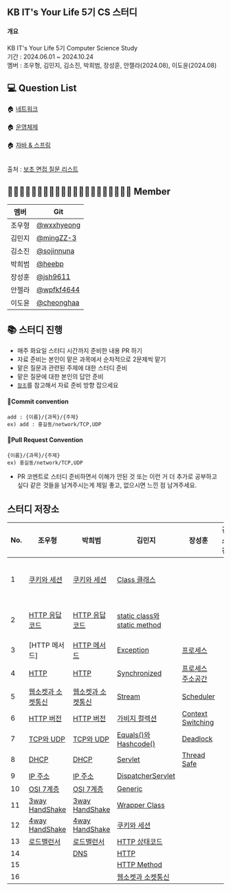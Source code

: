 ## KB IT's Your Life 5기 CS 스터디

#### 개요<br>
KB IT's Your Life 5기 Computer Science Study<br>
기간 : 2024.06.01 ~ 2024.10.24<br>
멤버 : 조우형, 김민지, 김소진, 박희범, 장성훈, 안젤라(2024.08), 이도윤(2024.08)<br>

## :computer: Question List

🏠 [네트워크](https://github.com/VSFe/Tech-Interview/blob/main/03-NETWORK.md)<br><br>
:house: [운영체제](https://github.com/VSFe/Tech-Interview/blob/main/02-OPERATING_SYSTEM.md)<br><br>
:house: [자바 & 스프링](https://github.com/VSFe/Tech-Interview/blob/main/07-JAVA_SPRING.md)<br><br>

출처 : [보초 면접 질문 리스트](https://github.com/VSFe/Tech-Interview)

## 👨🏻‍💻👩🏻‍💻👨🏻‍💻👩🏻‍💻👨🏻‍💻👩🏻‍💻👩🏻‍💻 Member
|멤버| Git |
|---|---|
|조우형|[@wxxhyeong](https://github.com/wxxhyeong)|
|김민지|[@mingZZ-3](https://github.com/mingZZ-3)|
|김소진|[@sojinnuna](https://github.com/sojinnuna)|
|박희범|[@heebp](https://github.com/heebp)|
|장성훈|[@jsh9611](https://github.com/jsh9611)|
|안젤라|[@wpfkf4644](https://github.com/wpfkf4644)|
|이도윤|[@cheonghaa](https://github.com/cheonghaa)|

## 📚 스터디 진행

- 매주 화요일 스터디 시간까지 준비한 내용 PR 하기
- 자료 준비는 본인이 맡은 과목에서 순차적으로 2문제씩 맡기
- 맡은 질문과 관련된 주제에 대한 스터디 준비
- 맡은 질문에 대한 본인의 답안 준비
- [```참조```](https://github.com/jmxx219/CS-Study)를 참고해서 자료 준비 방향 잡으세요



#### :ocean:Commit convention
```
add : {이름}/{과목}/{주제}
ex) add : 홍길동/network/TCP,UDP
```

#### :ocean:Pull Request Convention
```
{이름}/{과목}/{주제}
ex) 홍길동/network/TCP,UDP
```
- PR 코멘트로 스터디 준비하면서 이해가 안된 것 또는 이런 거 더 추가로 공부하고 싶다 같은 것들을 남겨주시는게 제일 좋고, 없으시면 느낀 점 남겨주세요.

## 스터디 저장소
|No.|조우형|박희범|김민지|장성훈|김소진|안젤라|이도윤|
|---|---|---|---|---|---|---|---|
|1|[쿠키와 세션](https://github.com/wxxhyeong/kb-cs/blob/main/%EC%A1%B0%EC%9A%B0%ED%98%95/network/%EC%BF%A0%ED%82%A4%EC%99%80%EC%84%B8%EC%85%98.md)|[쿠키와 세션](https://github.com/wxxhyeong/kb-cs/blob/main/%EB%B0%95%ED%9D%AC%EB%B2%94/network/%EC%BF%A0%ED%82%A4%EC%99%80%20%EC%84%B8%EC%85%98.md)|[Class 클래스](https://github.com/wxxhyeong/kb-cs/blob/main/%EA%B9%80%EB%AF%BC%EC%A7%80/java/Class%20%ED%81%B4%EB%9E%98%EC%8A%A4.md)|||[디스패처 서블릿](https://github.com/wxxhyeong/kb-cs/blob/main/%EC%95%88%EC%A0%A4%EB%9D%BC/spring/DispatcherServlet.md)||
| 2|[HTTP 응답코드](https://github.com/wxxhyeong/kb-cs/blob/main/%EC%A1%B0%EC%9A%B0%ED%98%95/network/HTTP%EC%9D%91%EB%8B%B5%EC%BD%94%EB%93%9C.md)|[HTTP 응답코드](https://github.com/wxxhyeong/kb-cs/blob/main/%EB%B0%95%ED%9D%AC%EB%B2%94/network/HTTP%20%EC%9D%91%EB%8B%B5%EC%BD%94%EB%93%9C.md)|[static class와 static method](https://github.com/wxxhyeong/kb-cs/blob/main/%EA%B9%80%EB%AF%BC%EC%A7%80/java/static%20class%EC%99%80%20static%20method.md)|||[DTO, DAO, VO, Entity](https://github.com/wxxhyeong/kb-cs/blob/main/%EC%95%88%EC%A0%A4%EB%9D%BC/spring/DTO,%20DAO,%20VO,%20Entity.md)||
| 3|[HTTP 메서드]|[HTTP 메서드](https://github.com/wxxhyeong/kb-cs/blob/main/%EB%B0%95%ED%9D%AC%EB%B2%94/network/HTTP%20Method.md)|[Exception](https://github.com/wxxhyeong/kb-cs/blob/main/%EA%B9%80%EB%AF%BC%EC%A7%80/java/Exception.md)|[프로세스](https://github.com/wxxhyeong/kb-cs/blob/main/%EC%9E%A5%EC%84%B1%ED%9B%88/operating-system/process.md)||[IoC와DI](https://github.com/wxxhyeong/kb-cs/blob/main/%EC%95%88%EC%A0%A4%EB%9D%BC/spring/IoC%EC%99%80%20DI.md)|
| 4|[HTTP](https://github.com/wxxhyeong/kb-cs/blob/main/%EC%A1%B0%EC%9A%B0%ED%98%95/network/%EB%8C%80%EC%B9%AD%ED%82%A4%2C%EA%B3%B5%EA%B0%9C%ED%82%A4%2CHTTPS%2CSSL.md)|[HTTP](https://github.com/wxxhyeong/kb-cs/blob/main/%EB%B0%95%ED%9D%AC%EB%B2%94/network/HTTP.md)|[Synchronized](https://github.com/wxxhyeong/kb-cs/blob/main/%EA%B9%80%EB%AF%BC%EC%A7%80/java/Synchronized.md)|[프로세스 주소공간](https://github.com/wxxhyeong/kb-cs/blob/main/%EC%9E%A5%EC%84%B1%ED%9B%88/operating-system/process_address_space.md)||||
| 5|[웹소켓과 소켓통신](https://github.com/wxxhyeong/kb-cs/blob/main/%EC%A1%B0%EC%9A%B0%ED%98%95/network/%EC%86%8C%EC%BC%93%EA%B3%BC%EC%9B%B9%EC%86%8C%EC%BC%93.md)|[웹소켓과 소켓통신](https://github.com/wxxhyeong/kb-cs/blob/main/%EB%B0%95%ED%9D%AC%EB%B2%94/network/%EC%86%8C%EC%BC%93%EA%B3%BC%20%EC%9B%B9%EC%86%8C%EC%BC%93.md)|[Stream](https://github.com/wxxhyeong/kb-cs/blob/main/%EA%B9%80%EB%AF%BC%EC%A7%80/java/Stream.md)|[Scheduler](https://github.com/wxxhyeong/kb-cs/blob/main/%EC%9E%A5%EC%84%B1%ED%9B%88/operating-system/scheduler.md)||||
| 6|[HTTP 버전](https://github.com/wxxhyeong/kb-cs/blob/main/%EC%A1%B0%EC%9A%B0%ED%98%95/network/Http%EB%B2%84%EC%A0%84.md)|[HTTP 버전](https://github.com/wxxhyeong/kb-cs/blob/main/%EB%B0%95%ED%9D%AC%EB%B2%94/network/HTTP1.1%2C%20HTTP2.0.md)|[가비지 컬렉션](https://github.com/wxxhyeong/kb-cs/blob/main/%EA%B9%80%EB%AF%BC%EC%A7%80/java/Garbage%20Collection.md)|[Context Switching](https://github.com/wxxhyeong/kb-cs/blob/main/%EC%9E%A5%EC%84%B1%ED%9B%88/operating-system/context_switching.md)||||
| 7|[TCP와 UDP](https://github.com/wxxhyeong/kb-cs/blob/main/%EC%A1%B0%EC%9A%B0%ED%98%95/network/TCP%EC%99%80%20UDP.md)|[TCP와 UDP](https://github.com/wxxhyeong/kb-cs/blob/main/%EB%B0%95%ED%9D%AC%EB%B2%94/network/TCP%20UDP.md)|[Equals()와 Hashcode()](https://github.com/wxxhyeong/kb-cs/blob/main/%EA%B9%80%EB%AF%BC%EC%A7%80/java/equals%EC%99%80%20hashCode.md)|[Deadlock](https://github.com/wxxhyeong/kb-cs/blob/main/%EC%9E%A5%EC%84%B1%ED%9B%88/operating-system/deadlock.md)||||
| 8|[DHCP](https://github.com/wxxhyeong/kb-cs/blob/main/%EC%A1%B0%EC%9A%B0%ED%98%95/network/DHCP.md)|[DHCP](https://github.com/wxxhyeong/kb-cs/blob/main/%EB%B0%95%ED%9D%AC%EB%B2%94/network/DHCP.md)|[Servlet](https://github.com/wxxhyeong/kb-cs/blob/main/%EA%B9%80%EB%AF%BC%EC%A7%80/java/Servlet.md)|[Thread Safe](https://github.com/wxxhyeong/kb-cs/blob/main/%EC%9E%A5%EC%84%B1%ED%9B%88/operating-system/thread_safety.md)||||
| 9|[IP 주소](https://github.com/wxxhyeong/kb-cs/blob/main/%EC%A1%B0%EC%9A%B0%ED%98%95/network/IPv4%EC%99%80IPv6.md)|[IP 주소](https://github.com/wxxhyeong/kb-cs/blob/main/%EB%B0%95%ED%9D%AC%EB%B2%94/network/ip%EC%A3%BC%EC%86%8C.md)|[DispatcherServlet](https://github.com/wxxhyeong/kb-cs/blob/main/%EA%B9%80%EB%AF%BC%EC%A7%80/java/DispatcherServlet.md)|||||
| 10|[OSI 7계층](https://github.com/wxxhyeong/kb-cs/blob/main/%EC%A1%B0%EC%9A%B0%ED%98%95/network/OSI7%EA%B3%84%EC%B8%B5.md)|[OSI 7계층](https://github.com/wxxhyeong/kb-cs/blob/main/%EB%B0%95%ED%9D%AC%EB%B2%94/network/OSI7Layer.md)|[Generic](https://github.com/wxxhyeong/kb-cs/blob/main/%EA%B9%80%EB%AF%BC%EC%A7%80/java/Generic.md)|||||
| 11|[3way HandShake](https://github.com/wxxhyeong/kb-cs/blob/main/%EC%A1%B0%EC%9A%B0%ED%98%95/network/3way%264way.md#3-way-handshake)|[3way HandShake](https://github.com/wxxhyeong/kb-cs/blob/main/%EB%B0%95%ED%9D%AC%EB%B2%94/network/3-way%20handshake.md)|[Wrapper Class](https://github.com/wxxhyeong/kb-cs/blob/main/%EA%B9%80%EB%AF%BC%EC%A7%80/java/Wrapper%20Class.md)|||||
| 12|[4way HandShake](https://github.com/wxxhyeong/kb-cs/blob/main/%EC%A1%B0%EC%9A%B0%ED%98%95/network/3way%264way.md#4-way-handshake)|[4way HandShake](https://github.com/wxxhyeong/kb-cs/blob/main/%EB%B0%95%ED%9D%AC%EB%B2%94/network/4-way%20handshake.md)|[쿠키와 세션](https://github.com/wxxhyeong/kb-cs/blob/main/%EA%B9%80%EB%AF%BC%EC%A7%80/network/%EC%BF%A0%ED%82%A4%EC%99%80%20%EC%84%B8%EC%85%98.md)|||||
| 13|[로드밸런서](https://github.com/wxxhyeong/kb-cs/blob/main/%EC%A1%B0%EC%9A%B0%ED%98%95/network/%EB%A1%9C%EB%93%9C%EB%B0%B8%EB%9F%B0%EC%84%9C.md)|[로드밸런서](https://github.com/wxxhyeong/kb-cs/blob/main/%EB%B0%95%ED%9D%AC%EB%B2%94/network/LoadBalancer.md)|[HTTP 상태코드](https://github.com/wxxhyeong/kb-cs/blob/main/%EA%B9%80%EB%AF%BC%EC%A7%80/network/HTTP%20%EC%83%81%ED%83%9C%EC%BD%94%EB%93%9C.md)|||||
| 14||[DNS](https://github.com/wxxhyeong/kb-cs/blob/main/%EB%B0%95%ED%9D%AC%EB%B2%94/network/DNS.md)|[HTTP](https://github.com/wxxhyeong/kb-cs/blob/main/%EA%B9%80%EB%AF%BC%EC%A7%80/network/HTTP.md)|||||
| 15|||[HTTP Method](https://github.com/wxxhyeong/kb-cs/blob/main/%EA%B9%80%EB%AF%BC%EC%A7%80/network/HTTP%20Method.md)|||||
| 16|||[웹소켓과 소켓통신](https://github.com/wxxhyeong/kb-cs/blob/main/%EA%B9%80%EB%AF%BC%EC%A7%80/network/%EC%9B%B9%EC%86%8C%EC%BC%93%2C%20%EC%86%8C%EC%BC%93%ED%86%B5%EC%8B%A0.md)|||||

